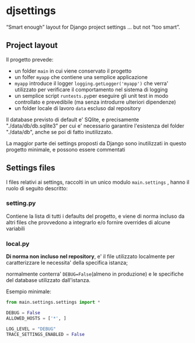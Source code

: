 # djsettings
“Smart enough” layout for Django project settings ... but not “too smart”.



## Project layout

Il progetto prevede:

- un folder `main` in cui viene conservato il progetto
- un folfer `myapp` che contiene una semplice applicazione
- `myapp` introduce il logger `logging.getLogger('myapp')` che verra' utilizzato per verificare il comportamento nel sistema di logging
- un semplice script `runtests.py`per eseguire gli unit test in modo controllato e prevedibile (ma senza introdurre ulteriori dipendenze)
- un folder locale di lavoro `data` escluso dal repository



Il database previsto di default e' SQlite, e precisamente "./data/db/db.sqlite3" per cui e' necessario garantire l'esistenza del folder "./data/db", anche se poi di fatto inutilizzato.

La maggior parte dei settings proposti da Django sono inutilizzati in questo progetto minimale, e possono essere commentati



## Settings files



I files relativi ai settings, raccolti in un unico modulo `main.settings` , hanno il ruolo di seguito descritto:

### setting.py

Contiene la lista di tutti i defaults del progetto, e viene di norma incluso da altri files che provvedono a integrarlo e/o fornire overrides di alcune variabili

### local.py

**Di norma non incluso nel repository**, e' il file utilizzato localmente per caratterizzare le necessita' della specifica istanza;

normalmente conterra' `DEBUG=False`(almeno in produzione) e le specifiche del database utilizzato dall'istanza.

Esempio minimale:

```python
from main.settings.settings import *

DEBUG = False
ALLOWED_HOSTS = ['*', ]

LOG_LEVEL = "DEBUG"
TRACE_SETTINGS_ENABLED = False
```

